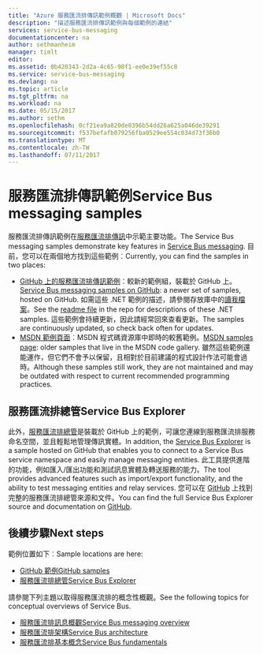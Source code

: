```yaml
---
title: "Azure 服務匯流排傳訊範例概觀 | Microsoft Docs"
description: "描述服務匯流排傳訊範例與每個範例的連結"
services: service-bus-messaging
documentationcenter: na
author: sethmanheim
manager: timlt
editor: 
ms.assetid: 0b420343-2d2a-4c65-98f1-ee0e39ef55c8
ms.service: service-bus-messaging
ms.devlang: na
ms.topic: article
ms.tgt_pltfrm: na
ms.workload: na
ms.date: 05/15/2017
ms.author: sethm
ms.openlocfilehash: 0cf21ea9a820de0396b54dd26a625a046de39291
ms.sourcegitcommit: f537befafb079256fba0529ee554c034d73f36b0
ms.translationtype: MT
ms.contentlocale: zh-TW
ms.lasthandoff: 07/11/2017
---
```

# <a name="service-bus-messaging-samples"></a><span data-ttu-id="11084-103">服務匯流排傳訊範例</span><span class="sxs-lookup"><span data-stu-id="11084-103">Service Bus messaging samples</span></span>

<span data-ttu-id="11084-104">服務匯流排傳訊範例在[服務匯流排傳訊](https://azure.microsoft.com/services/service-bus/)中示範主要功能。</span><span class="sxs-lookup"><span data-stu-id="11084-104">The Service Bus messaging samples demonstrate key features in [Service Bus messaging](https://azure.microsoft.com/services/service-bus/).</span></span> <span data-ttu-id="11084-105">目前，您可以在兩個地方找到這些範例︰</span><span class="sxs-lookup"><span data-stu-id="11084-105">Currently, you can find the samples in two places:</span></span>

- <span data-ttu-id="11084-106">[GitHub 上的服務匯流排傳訊範例](https://github.com/Azure/azure-service-bus/tree/master/samples/DotNet)︰較新的範例組，裝載於 GitHub 上。</span><span class="sxs-lookup"><span data-stu-id="11084-106">[Service Bus messaging samples on GitHub](https://github.com/Azure/azure-service-bus/tree/master/samples/DotNet): a newer set of samples, hosted on GitHub.</span></span> <span data-ttu-id="11084-107">如需這些 .NET 範例的描述，請參閱存放庫中的[讀我檔案](https://github.com/Azure/azure-service-bus/blob/master/samples/DotNet/Microsoft.ServiceBus.Messaging/README.md)。</span><span class="sxs-lookup"><span data-stu-id="11084-107">See the [readme file](https://github.com/Azure/azure-service-bus/blob/master/samples/DotNet/Microsoft.ServiceBus.Messaging/README.md) in the repo for descriptions of these .NET samples.</span></span> <span data-ttu-id="11084-108">這些範例會持續更新，因此請經常回來查看更新。</span><span class="sxs-lookup"><span data-stu-id="11084-108">The samples are continuously updated, so check back often for updates.</span></span>
- <span data-ttu-id="11084-109">[MSDN 範例頁面](https://code.msdn.microsoft.com/site/search?query=service%20bus&f%5B0%5D.Value=service%20bus&f%5B0%5D.Type=SearchText&ac=5)︰MSDN 程式碼資源庫中即時的較舊範例。</span><span class="sxs-lookup"><span data-stu-id="11084-109">[MSDN samples page](https://code.msdn.microsoft.com/site/search?query=service%20bus&f%5B0%5D.Value=service%20bus&f%5B0%5D.Type=SearchText&ac=5): older samples that live in the MSDN code gallery.</span></span> <span data-ttu-id="11084-110">雖然這些範例還能運作，但它們不會予以保留，且相對於目前建議的程式設計作法可能會過時。</span><span class="sxs-lookup"><span data-stu-id="11084-110">Although these samples still work, they are not maintained and may be outdated with respect to current recommended programming practices.</span></span>
 
## <a name="service-bus-explorer"></a><span data-ttu-id="11084-111">服務匯流排總管</span><span class="sxs-lookup"><span data-stu-id="11084-111">Service Bus Explorer</span></span>

<span data-ttu-id="11084-112">此外，[服務匯流排總管](https://github.com/paolosalvatori/ServiceBusExplorer)是裝載於 GitHub 上的範例，可讓您連線到服務匯流排服務命名空間，並且輕鬆地管理傳訊實體。</span><span class="sxs-lookup"><span data-stu-id="11084-112">In addition, the [Service Bus Explorer](https://github.com/paolosalvatori/ServiceBusExplorer) is a sample hosted on GitHub that enables you to connect to a Service Bus service namespace and easily manage messaging entities.</span></span> <span data-ttu-id="11084-113">此工具提供進階的功能，例如匯入/匯出功能和測試訊息實體及轉送服務的能力。</span><span class="sxs-lookup"><span data-stu-id="11084-113">The tool provides advanced features such as import/export functionality, and the ability to test messaging entities and relay services.</span></span> <span data-ttu-id="11084-114">您可以在 [GitHub](https://github.com/paolosalvatori/ServiceBusExplorer) 上找到完整的服務匯流排總管來源和文件。</span><span class="sxs-lookup"><span data-stu-id="11084-114">You can find the full Service Bus Explorer source and documentation on [GitHub](https://github.com/paolosalvatori/ServiceBusExplorer).</span></span>

## <a name="next-steps"></a><span data-ttu-id="11084-115">後續步驟</span><span class="sxs-lookup"><span data-stu-id="11084-115">Next steps</span></span>

<span data-ttu-id="11084-116">範例位置如下︰</span><span class="sxs-lookup"><span data-stu-id="11084-116">Sample locations are here:</span></span>

- [<span data-ttu-id="11084-117">GitHub 範例</span><span class="sxs-lookup"><span data-stu-id="11084-117">GitHub samples</span></span>](https://github.com/Azure/azure-service-bus/tree/master/samples)
- [<span data-ttu-id="11084-118">服務匯流排總管</span><span class="sxs-lookup"><span data-stu-id="11084-118">Service Bus Explorer</span></span>](https://github.com/paolosalvatori/ServiceBusExplorer)

<span data-ttu-id="11084-119">請參閱下列主題以取得服務匯流排的概念性概觀。</span><span class="sxs-lookup"><span data-stu-id="11084-119">See the following topics for conceptual overviews of Service Bus.</span></span>

* [<span data-ttu-id="11084-120">服務匯流排訊息概觀</span><span class="sxs-lookup"><span data-stu-id="11084-120">Service Bus messaging overview</span></span>](service-bus-messaging-overview.md)
* [<span data-ttu-id="11084-121">服務匯流排架構</span><span class="sxs-lookup"><span data-stu-id="11084-121">Service Bus architecture</span></span>](service-bus-architecture.md)
* [<span data-ttu-id="11084-122">服務匯流排基本概念</span><span class="sxs-lookup"><span data-stu-id="11084-122">Service Bus fundamentals</span></span>](service-bus-fundamentals-hybrid-solutions.md)

